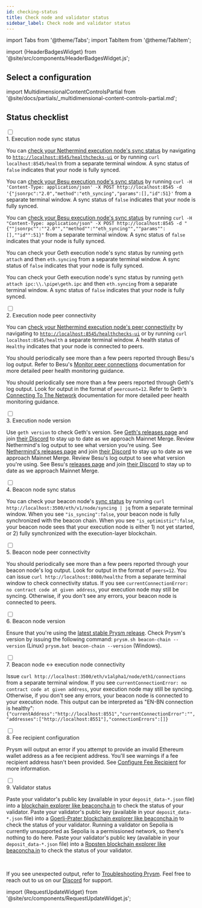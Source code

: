 ```yaml
---
id: checking-status
title: Check node and validator status
sidebar_label: Check node and validator status
---
```


import Tabs from '@theme/Tabs';
import TabItem from '@theme/TabItem';

import {HeaderBadgesWidget} from '@site/src/components/HeaderBadgesWidget.js';

<HeaderBadgesWidget lastVerifiedDateString="August 25th, 2022" lastVerifiedVersionString="v3.0.0" />

<div class='status-guide'>

## Select a configuration 

import MultidimensionalContentControlsPartial from '@site/docs/partials/_multidimensional-content-controls-partial.md';

<MultidimensionalContentControlsPartial />

<div class='hide-tabs'>


## Status checklist

<div class='checklist'>
    <div class='task'>
        <div class='input-container'><input id="st-1" type='checkbox'/><span class='done'></span></div>
        <div class='guidance-container'>
            <label for="st-1">1. Execution node sync status</label>
            <p>
            <Tabs groupId="execution-clients" defaultValue="geth" values={[
              {label: 'Execution client:', value: 'label'},
              {label: 'Nethermind', value: 'nethermind'},
              {label: 'Besu', value: 'besu'},
              {label: 'Geth', value: 'geth'}
              ]}>
              <TabItem value="nethermind">
                <p>You can <a href='https://docs.nethermind.io/nethermind/ethereum-client/monitoring-node-health'>check your Nethermind execution node's sync status</a> by navigating to <a href='http://localhost:8545/healthchecks-ui'><code>http://localhost:8545/healthchecks-ui</code></a> or by running <code>curl localhost:8545/health</code> from a separate terminal window. A sync status of <code>false</code> indicates that your node is fully synced. </p>
              </TabItem>
              <TabItem value="besu">
                <Tabs className="tabgroup-with-label" groupId="os" defaultValue="others" values={[
                      {label: 'Operating system:', value: 'label'},
                      {label: 'Linux, MacOS, Arm64', value: 'others'},
                      {label: 'Windows', value: 'win'}
                      ]}>
                    <TabItem className="unclickable-element" value="label"></TabItem>
                    <TabItem value="others"><p>You can <a href='https://besu.hyperledger.org/en/stable/Reference/API-Methods/#eth_syncing'>check your Besu execution node's sync status</a> by running <code>curl -H 'Content-Type: application/json' -X POST http://localhost:8545 -d '&#123;"jsonrpc":"2.0","method":"eth_syncing","params":[],"id":51&#125;'</code> from a separate terminal window. A sync status of <code>false</code> indicates that your node is fully synced.</p></TabItem>
                    <TabItem value="win"><p>You can <a href='https://besu.hyperledger.org/en/stable/Reference/API-Methods/#eth_syncing'>check your Besu execution node's sync status</a> by running <code>curl -H "Content-Type: application/json" -X POST http://localhost:8545 -d "&#123;""jsonrpc"":""2.0"",""method"":""eth_syncing"",""params"":[],""id"":51&#125;"</code> from a separate terminal window. A sync status of <code>false</code> indicates that your node is fully synced.</p></TabItem>
                  </Tabs>
              </TabItem>
              <TabItem value="geth">
                  <Tabs className="tabgroup-with-label" groupId="os" defaultValue="others" values={[
                      {label: 'Operating system:', value: 'label'},
                      {label: 'Linux, MacOS, Arm64', value: 'others'},
                      {label: 'Windows', value: 'win'}
                      ]}>
                    <TabItem className="unclickable-element" value="label"></TabItem>
                    <TabItem value="others"><p>You can check your Geth execution node's sync status by running <code>geth attach</code> and then <code>eth.syncing</code> from a separate terminal window. A sync status of <code>false</code> indicates that your node is fully synced.</p></TabItem>
                    <TabItem value="win"><p>You can check your Geth execution node's sync status by running <code>geth attach ipc:\\.\pipe\geth.ipc</code> and then <code>eth.syncing</code> from a separate terminal window. A sync status of <code>false</code> indicates that your node is fully synced.</p></TabItem>
                  </Tabs>
              </TabItem>
            </Tabs>
            </p>
        </div>
    </div>
    <div class='task'>
        <div class='input-container'><input id="st-2" type='checkbox'/><span class='done'></span></div>
        <div class='guidance-container'>
            <label for="st-2">2. Execution node peer connectivity</label>
            <p>
            <Tabs groupId="execution-clients" defaultValue="geth" values={[
                {label: 'Execution client:', value: 'label'},
                {label: 'Nethermind', value: 'nethermind'},
                {label: 'Besu', value: 'besu'},
                {label: 'Geth', value: 'geth'}
                ]}>
                <TabItem value="nethermind">
                  <p>You can <a href='https://docs.nethermind.io/nethermind/ethereum-client/monitoring-node-health'>check your Nethermind execution node's peer connectivity</a> by navigating to <a href='http://localhost:8545/healthchecks-ui'><code>http://localhost:8545/healthchecks-ui</code></a> or by running <code>curl localhost:8545/health</code> a separate terminal window. A health status of <code>Healthy</code> indicates that your node is connected to peers.</p>
                </TabItem>
                <TabItem value="besu">
                  <p>You should periodically see more than a few peers reported through Besu's log output. Refer to Besu's <a href='https://besu.hyperledger.org/en/stable/public-networks/how-to/connect/manage-peers/#monitor-peer-connections'>Monitor peer connections</a> documentation for more detailed peer health monitoring guidance.</p>
                </TabItem>
                <TabItem value="geth">
                  <p>You should periodically see more than a few peers reported through Geth's log output. Look for output in the format of <code>peercount=12</code>. Refer to Geth's <a href='https://geth.ethereum.org/docs/interface/peer-to-peer'>Connecting To The Network</a> documentation for more detailed peer health monitoring guidance.</p>
                </TabItem>
              </Tabs>
            </p>
        </div>
    </div>
        <div class='task'>
        <div class='input-container'><input id="st-3" type='checkbox'/><span class='done'></span></div>
        <div class='guidance-container'>
            <label for="st-3">3. Execution node version</label>
            <p>
            <Tabs className="tabgroup-with-label" groupId="execution-clients" defaultValue="geth" values={[
                {label: 'Execution client:', value: 'label'},
                {label: 'Geth', value: 'geth'},
                {label: 'Nethermind', value: 'nethermind'},
                {label: 'Besu', value: 'besu'}
                ]}>
                  <TabItem value="geth">Use <code>geth version</code> to check Geth's version. See <a href='https://github.com/ethereum/go-ethereum/releases'>Geth's releases page</a> and join <a href='https://discord.gg/invite/nthXNEv'>their Discord</a> to stay up to date as we approach Mainnet Merge.</TabItem>
                  <TabItem value="nethermind">Review Nethermind's log output to see what version you're using. See <a href='https://github.com/NethermindEth/nethermind/releases'>Nethermind's releases page</a> and join <a href='https://discord.com/invite/DedCdvDaNm'>their Discord</a> to stay up to date as we approach Mainnet Merge.</TabItem>
                  <TabItem value="besu">Review Besu's log output to see what version you're using. See Besu's <a href='https://github.com/hyperledger/besu/releases'>releases page</a> and join <a href='https://discord.com/invite/hyperledger'>their Discord</a> to stay up to date as we approach Mainnet Merge.</TabItem>
            </Tabs>
            </p>
        </div>
    </div>
    <div class='task'>
        <div class='input-container'><input id="st-4" type='checkbox'/><span class='done'></span></div>
        <div class='guidance-container'>
            <label for="st-4">4. Beacon node sync status</label>
            <p>You can check your beacon node's <a href='https://ethereum.github.io/beacon-APIs/?urls.primaryName=dev#/Node/getSyncingStatus'>sync status</a> by running <code>curl http://localhost:3500/eth/v1/node/syncing | jq</code> from a separate terminal window. When you see <code>"is_syncing":false</code>, your beacon node is fully synchronized with the beacon chain. When you see <code>"is_optimistic":false</code>, your beacon node sees that your execution node is either 1) not yet started, or 2) fully synchronized with the execution-layer blockchain.
            </p>
        </div>
    </div>
    <div class='task'>
        <div class='input-container'><input id="st-5" type='checkbox'/><span class='done'></span></div>
        <div class='guidance-container'>
            <label for="st-5">5. Beacon node peer connectivity</label>
            <p>You should periodically see more than a few peers reported through your beacon node's log output. Look for output in the format of <code>peers=12</code>. You can issue <code>curl http://localhost:8080/healthz</code> from a separate terminal window to check connectivity status. If you see <code>currentConnectionError: no contract code at given address</code>, your execution node may still be syncing. Otherwise, if you don't see any errors, your beacon node is connected to peers.</p>
        </div>
    </div>
    <div class='task'>
        <div class='input-container'><input id="st-6" type='checkbox'/><span class='done'></span></div>
        <div class='guidance-container'>
            <label for="st-6">6. Beacon node version</label>
            <p>Ensure that you're using the <a href='https://github.com/prysmaticlabs/prysm/releases'>latest stable Prysm release</a>. Check Prysm's version by issuing the following command: <code>prysm.sh beacon-chain --version</code> (Linux) <code>prysm.bat beacon-chain --version</code> (Windows).</p>
        </div>
    </div>
    <div class='task'>
        <div class='input-container'><input id="st-7" type='checkbox'/><span class='done'></span></div>
        <div class='guidance-container'>
            <label for="st-7">7. Beacon node ↔ execution node connectivity</label>
            <p>Issue <code>curl http://localhost:3500/eth/v1alpha1/node/eth1/connections</code> from a separate terminal window. If you see <code>currentConnectionError: no contract code at given address</code>, your execution node may still be syncing. Otherwise, if you don't see any errors, your beacon node is connected to your execution node. This output can be interpreted as "EN-BN connection is healthy": <code>&#123;"currentAddress":"http://localhost:8551","currentConnectionError":"","addresses":["http://localhost:8551"],"connectionErrors":[]&#125;</code></p>
        </div>
    </div>
    <div class='task'>
        <div class='input-container'><input id="st-8" type='checkbox'/><span class='done'></span></div>
        <div class='guidance-container'>
            <label for="st-8">8. Fee recipient configuration</label>
            <p>Prysm will output an error if you attempt to provide an invalid Ethereum wallet address as a fee recipient address. You'll see warnings if a fee recipient address hasn't been provided. See <a href='../execution-node/fee-recipient'>Configure Fee Recipient</a> for more information.</p>
        </div>
    </div>
    <div class='task'>
        <div class='input-container'><input id="st-9" type='checkbox'/><span class='done'></span></div>
        <div class='guidance-container'>
            <label for="st-9">9. Validator status</label>
            <p>
            <Tabs className="tabgroup-with-label" groupId="network" defaultValue="mainnet" values={[
                    {label: 'Network:', value: 'label'},
                    {label: 'Mainnet', value: 'mainnet'},
                    {label: 'Goerli-Prater', value: 'goerli-prater'},
                    {label: 'Sepolia', value: 'sepolia'},
                    {label: 'Ropsten', value: 'ropsten'}
                ]}>
                <TabItem value="mainnet">Paste your validator's public key (available in your <code>deposit_data-*.json</code> file) into a <a href='https://beaconcha.in'>blockchain explorer like beaconcha.in</a> to check the status of your validator.</TabItem>
                <TabItem value="goerli-prater">Paste your validator's public key (available in your <code>deposit_data-*.json</code> file) into a <a href='https://prater.beaconcha.in/'>Goerli-Prater blockchain explorer like beaconcha.in</a> to check the status of your validator.</TabItem>
                <TabItem value="sepolia">Running a validator on Sepolia is currently unsupported as Sepolia is a permissioned network, so there's nothing to do here.</TabItem>
                <TabItem value="ropsten">Paste your validator's public key (available in your <code>deposit_data-*.json</code> file) into a <a href='https://ropsten.beaconcha.in/'>Ropsten blockchain explorer like beaconcha.in</a> to check the status of your validator.</TabItem>
            </Tabs>
            </p>
        </div>
    </div>
</div>

</div>

</div>

<br />

If you see unexpected output, refer to [Troubleshooting Prysm](../troubleshooting/issues-errors.md). Feel free to reach out to us on our [Discord](https://discord.gg/prysmaticlabs) for support.


import {RequestUpdateWidget} from '@site/src/components/RequestUpdateWidget.js';

<RequestUpdateWidget />